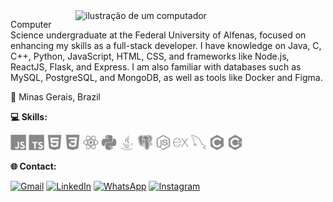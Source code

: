 <img src="https://raw.githubusercontent.com/MicaelliMedeiros/micaellimedeiros/master/image/computer-illustration.png" alt="ilustração de um computador" min-width="400px" max-width="400px" width="400px" align="right">

<p align="left"> 
   Computer Science undergraduate at the Federal University of Alfenas, focused on enhancing my skills as a full-stack developer. I have knowledge on Java, C, C++, Python, JavaScript, HTML, CSS, and frameworks like Node.js, ReactJS, Flask, and Express. I am also familiar with databases such as MySQL, PostgreSQL, and MongoDB, as well as tools like Docker and Figma.</p>

<p dir="auto">📍 Minas Gerais, Brazil</p>

<p align="left"><b>💻 Skills:</b></p>
<p dir="auto"><a href="https://www.javascript.com" rel="nofollow"><img src="https://raw.githubusercontent.com/0xShapeShifter/dev-story/master/public/images/skills/core/javascript.svg" alt="JavaScript" width="25" height="25" style="max-width: 100%;"></a>
  <a href="https://www.typescriptlang.org" rel="nofollow"><img src="https://raw.githubusercontent.com/0xShapeShifter/dev-story/master/public/images/skills/core/typescript.svg" alt="Typescript" width="25" height="25" style="max-width: 100%;"></a>
  <a href="https://html.com/html5/" rel="nofollow"><img src="https://raw.githubusercontent.com/0xShapeShifter/dev-story/master/public/images/skills/frontend/html5.svg" alt="HTML5" width="25" height="25" style="max-width: 100%;"></a>
  <a href="https://css3.com" rel="nofollow"><img src="https://raw.githubusercontent.com/0xShapeShifter/dev-story/master/public/images/skills/frontend/css3.svg" alt="CSS3" width="25" height="25" style="max-width: 100%;"></a>
  <a href="https://reactjs.org" rel="nofollow"><img src="https://raw.githubusercontent.com/0xShapeShifter/dev-story/master/public/images/skills/frontend/react.svg" alt="React" width="25" height="25" style="max-width: 100%;"></a>
  <a href="https://java.org" rel="nofollow"><img src="https://raw.githubusercontent.com/0xShapeShifter/dev-story/master/public/images/skills/core/python.svg" alt="Python" width="25" height="25" style="max-width: 100%;"></a>
  <a href="http://tailwindcss.com" rel="nofollow"><img src="https://raw.githubusercontent.com/0xShapeShifter/dev-story/master/public/images/skills/core/java.svg" alt="Java" width="25" height="25" style="max-width: 100%;"></a>
  <a href="http://vitejs.dev/" rel="nofollow"><img src="https://raw.githubusercontent.com/0xShapeShifter/dev-story/master/public/images/skills/backend/postgresql.svg" alt="SQL" width="25" height="25" style="max-width: 100%;"></a>
  <a href="https://nodejs.org" rel="nofollow"><img src="https://raw.githubusercontent.com/0xShapeShifter/dev-story/master/public/images/skills/backend/nodejs.svg" alt="NodeJS" width="25" height="25" style="max-width: 100%;"></a>
  <a href="http://expressjs.com" rel="nofollow"><img src="https://raw.githubusercontent.com/0xShapeShifter/dev-story/master/public/images/skills/backend/express.svg" alt="Express" width="25" height="25" style="max-width: 100%;"></a>
  <a href="https://graphql.org" rel="nofollow"><img src="https://raw.githubusercontent.com/0xShapeShifter/dev-story/master/public/images/skills/backend/mysql.svg" alt="MySQL" width="25" height="25" style="max-width: 100%;"></a>
  <a href="http://prisma.io" rel="nofollow"><img src="https://raw.githubusercontent.com/0xShapeShifter/dev-story/master/public/images/skills/core/c.svg" alt="C" width="25" height="25" style="max-width: 100%;"></a>
  <a href="http://prisma.io" rel="nofollow"><img src="https://raw.githubusercontent.com/0xShapeShifter/dev-story/master/public/images/skills/core/cplus.svg" alt="C++" width="25" height="25" style="max-width: 100%;"></a>
</p>

<p align="left"><b>🌐 Contact:</b></p>
<p align="left">
  <a href="mailto:giovana.nogueira@sou.unifal-mg.edu.br" title="Gmail">
  <img src="https://img.shields.io/badge/-Gmail-FF0000?style=flat-square&labelColor=FF0000&logo=gmail&logoColor=white&link=LINK-DO-SEU-GMAIL" alt="Gmail"/></a>
  <a href="https://www.linkedin.com/in/giovana-nogueira-oliveira/" title="LinkedIn">
  <img src="https://img.shields.io/badge/-Linkedin-0e76a8?style=flat-square&logo=Linkedin&logoColor=white&link=LINK-DO-SEU-LINKEDIN" alt="LinkedIn"/></a>
  <a href="https://wa.me/" title="WhatsApp">
  <img src="https://img.shields.io/badge/-WhatsApp-25d366?style=flat-square&labelColor=25d366&logo=whatsapp&logoColor=white&link=API-DO-SEU-WHATSAPP" alt="WhatsApp"/></a>
  <a href="https://www.instagram.com/_giovananog/" title="Instagram">
  <img src="https://img.shields.io/badge/-Instagram-DF0174?style=flat-square&labelColor=DF0174&logo=instagram&logoColor=white&link=LINK-DO-SEU-INSTAGRAM" alt="Instagram"/></a>
</p>
